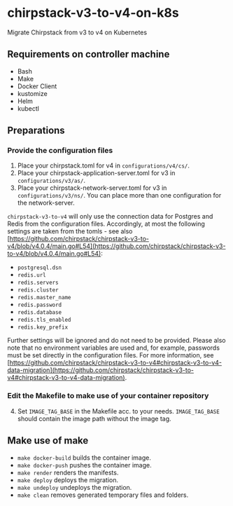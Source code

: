 # chirpstack-v3-to-v4-on-k8s

Migrate Chirpstack from v3 to v4 on Kubernetes

## Requirements on controller machine

* Bash
* Make
* Docker Client
* kustomize
* Helm
* kubectl

## Preparations

### Provide the configuration files

1. Place your chirpstack.toml for v4 in `configurations/v4/cs/`.
2. Place your chirpstack-application-server.toml for v3 in `configurations/v3/as/`.
3. Place your chirpstack-network-server.toml for v3 in `configurations/v3/ns/`. You can place more than one configuration for the network-server.

`chirpstack-v3-to-v4` will only use the connection data for Postgres and Redis from the configuration files. Accordingly, at most the following settings are taken from the tomls - see also [https://github.com/chirpstack/chirpstack-v3-to-v4/blob/v4.0.4/main.go#L54](https://github.com/chirpstack/chirpstack-v3-to-v4/blob/v4.0.4/main.go#L54):
* `postgresql.dsn`
* `redis.url`
* `redis.servers`
* `redis.cluster`
* `redis.master_name`
* `redis.password`
* `redis.database`
* `redis.tls_enabled`
* `redis.key_prefix`

Further settings will be ignored and do not need to be provided.
Please also note that no environment variables are used and, for example, passwords must be set directly in the configuration files. For more information, see [https://github.com/chirpstack/chirpstack-v3-to-v4#chirpstack-v3-to-v4-data-migration](https://github.com/chirpstack/chirpstack-v3-to-v4#chirpstack-v3-to-v4-data-migration).

### Edit the Makefile to make use of your container repository

4. Set `IMAGE_TAG_BASE` in the Makefile acc. to your needs. `IMAGE_TAG_BASE` should contain the image path without the image tag.

## Make use of make

* `make docker-build` builds the container image.
* `make docker-push` pushes the container image.
* `make render` renders the manifests.
* `make deploy` deploys the migration.
* `make undeploy` undeploys the migration.
* `make clean` removes generated temporary files and folders.
